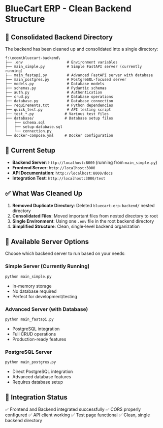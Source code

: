 # BlueCart ERP - Clean Backend Structure

## 📁 **Consolidated Backend Directory**

The backend has been cleaned up and consolidated into a single directory:

```
f:\ecom\bluecart-backend\
├── .env                    # Environment variables
├── main_simple.py          # Simple FastAPI server (currently running)
├── main_fastapi.py         # Advanced FastAPI server with database
├── main_postgres.py        # PostgreSQL-focused server
├── models.py               # Database models
├── schemas.py              # Pydantic schemas
├── auth.py                 # Authentication
├── crud.py                 # Database operations
├── database.py             # Database connection
├── requirements.txt        # Python dependencies
├── quick_test.py           # API testing script
├── test_*.py              # Various test files
├── database/              # Database setup files
│   ├── schema.sql
│   ├── setup-database.sql
│   └── connection.py
└── docker-compose.yml     # Docker configuration
```

## 🚀 **Current Setup**

- **Backend Server**: `http://localhost:8000` (running from `main_simple.py`)
- **Frontend Server**: `http://localhost:3000`
- **API Documentation**: `http://localhost:8000/docs`
- **Integration Test**: `http://localhost:3000/test`

## ✅ **What Was Cleaned Up**

1. **Removed Duplicate Directory**: Deleted `bluecart-erp-backend/` nested directory
2. **Consolidated Files**: Moved important files from nested directory to root
3. **Single Environment**: Using one `.env` file in the root backend directory
4. **Simplified Structure**: Clean, single-level backend organization

## 🔧 **Available Server Options**

Choose which backend server to run based on your needs:

### Simple Server (Currently Running)
```bash
python main_simple.py
```
- In-memory storage
- No database required
- Perfect for development/testing

### Advanced Server (with Database)
```bash
python main_fastapi.py
```
- PostgreSQL integration
- Full CRUD operations
- Production-ready features

### PostgreSQL Server
```bash
python main_postgres.py
```
- Direct PostgreSQL integration
- Advanced database features
- Requires database setup

## 🎯 **Integration Status**

✅ Frontend and Backend integrated successfully
✅ CORS properly configured
✅ API client working
✅ Test page functional
✅ Clean, single backend directory